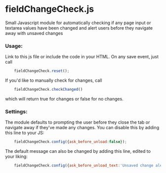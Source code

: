 fieldChangeCheck.js
===================

Small Javascript module for automatically checking if any page input or textarea values have been changed and alert users before they navigate away with unsaved changes

### Usage:

Link to this js file or include the code in your HTML. On any save event, just call

````js
	fieldChangeCheck.reset();
````

If you'd like to manually check for changes, call 

````js
	fieldChangeCheck.checkChanged()
````

which will return true for changes or false for no changes.

### Settings:

The module defaults to prompting the user before they close the tab or navigate away if they've made any changes. You can disable this by adding this line to your JS:

````js
	fieldChangeCheck.config({ask_before_unload:false});
````

The default message can also be changed by adding this line, edited to your liking:

````js
	fieldChangeCheck.config({ask_before_unload_text:'Unsaved change alert!'});
````
